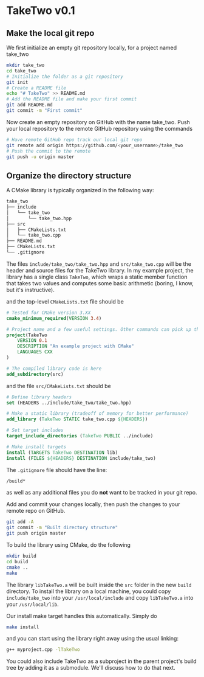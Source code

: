 # TakeTwo v0.1

## Make the local git repo

We first initialize an empty git repository locally, for a project named take_two

```bash
mkdir take_two
cd take_two
# Initialize the folder as a git repository
git init
# Create a README file
echo "# TakeTwo" >> README.md
# Add the README file and make your first commit
git add README.md
git commit -m "First commit"
```

Now create an empty repository on GitHub with the name take_two. Push your local repository to the remote GitHub repository using the commands

```bash
# Have remote GitHub repo track our local git repo
git remote add origin https://github.com/<your_username>/take_two
# Push the commit to the remote
git push -u origin master
```

## Organize the directory structure

A CMake library is typically organized in the following way:

```bash
take_two
├── include
│   └── take_two
│       └── take_two.hpp
├── src
│   ├── CMakeLists.txt
│   └── take_two.cpp
├── README.md
├── CMakeLists.txt
└── .gitignore
```

The files `include/take_two/take_two.hpp` and `src/take_two.cpp` will be the header and source files for the TakeTwo library. In my example project, the library has a single class `TakeTwo`, which wraps a static member function that takes two values and computes some basic arithmetic (boring, I know, but it's instructive).

and the top-level `CMakeLists.txt` file should be

```cmake
# Tested for CMake version 3.XX
cmake_minimum_required(VERSION 3.4)

# Project name and a few useful settings. Other commands can pick up the results
project(TakeTwo
    VERSION 0.1
    DESCRIPTION "An example project with CMake"
    LANGUAGES CXX
)

# The compiled library code is here
add_subdirectory(src)
```

and the file `src/CMakeLists.txt` should be

```cmake
# Define library headers
set (HEADERS ../include/take_two/take_two.hpp)

# Make a static library (tradeoff of memory for better performance)
add_library (TakeTwo STATIC take_two.cpp ${HEADERS})

# Set target includes
target_include_directories (TakeTwo PUBLIC ../include)

# Make install targets
install (TARGETS TakeTwo DESTINATION lib)
install (FILES ${HEADERS} DESTINATION include/take_two)
```

The `.gitignore` file should have the line:

```bash
/build*
```

as well as any additional files you do **not** want to be tracked in your git repo.

Add and commit your changes locally, then push the changes to your remote repo on GitHub.

```bash
git add -A
git commit -m "Built directory structure"
git push origin master
```

To build the library using CMake, do the following

```bash
mkdir build
cd build
cmake ..
make
```

The library `libTakeTwo.a` will be built inside the `src` folder in the new `build` directory. To install the library on a local machine, you could copy `include/take_two` into your `/usr/local/include` and copy `libTakeTwo.a` into your `/usr/local/lib`.

Our install make target handles this automatically. Simply do

```bash
make install
```

and you can start using the library right away using the usual linking:

```bash
g++ myproject.cpp -lTakeTwo
```

You could also include TakeTwo as a subproject in the parent project's build tree by adding it as a submodule. We'll discuss how to do that next.
